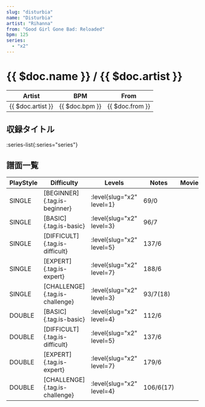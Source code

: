 ```yaml
---
slug: "disturbia"
name: "Disturbia"
artist: "Rihanna"
from: "Good Girl Gone Bad: Reloaded"
bpm: 125
series:
  - "x2"
---
```


# {{ $doc.name }} / {{ $doc.artist }}

|Artist|BPM|From|
|------|---|----|
|{{ $doc.artist }}|{{ $doc.bpm }}|{{ $doc.from }}|

## 収録タイトル

:series-list{:series="series"}

## 譜面一覧

|PlayStyle|Difficulty|Levels|Notes|Movie|
|---------|----------|------|-----|-----|
|SINGLE|[BEGINNER]{.tag.is-beginner}|<div class="field is-grouped is-grouped-multiline"> :level{slug="x2" level=1}</div>|69/0||
|SINGLE|[BASIC]{.tag.is-basic}|<div class="field is-grouped is-grouped-multiline"> :level{slug="x2" level=3}</div>|96/7||
|SINGLE|[DIFFICULT]{.tag.is-difficult}|<div class="field is-grouped is-grouped-multiline"> :level{slug="x2" level=5}</div>|137/6||
|SINGLE|[EXPERT]{.tag.is-expert}|<div class="field is-grouped is-grouped-multiline"> :level{slug="x2" level=7}</div>|188/6||
|SINGLE|[CHALLENGE]{.tag.is-challenge}|<div class="field is-grouped is-grouped-multiline"> :level{slug="x2" level=3}</div>|93/7(18)||
|DOUBLE|[BASIC]{.tag.is-basic}|<div class="field is-grouped is-grouped-multiline"> :level{slug="x2" level=4}</div>|112/6||
|DOUBLE|[DIFFICULT]{.tag.is-difficult}|<div class="field is-grouped is-grouped-multiline"> :level{slug="x2" level=5}</div>|137/6||
|DOUBLE|[EXPERT]{.tag.is-expert}|<div class="field is-grouped is-grouped-multiline"> :level{slug="x2" level=7}</div>|179/6||
|DOUBLE|[CHALLENGE]{.tag.is-challenge}|<div class="field is-grouped is-grouped-multiline"> :level{slug="x2" level=4}</div>|106/6(17)||
